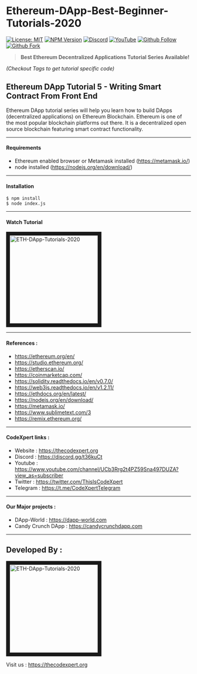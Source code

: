 # Ethereum-DApp-Best-Beginner-Tutorials-2020

[![License: MIT](https://img.shields.io/npm/l/express?color=orange)](https://opensource.org/licenses/MIT)
[![NPM Version](https://img.shields.io/node/v/express?color=blue)]()
[![Discord](https://img.shields.io/discord/475163926187999242?logo=discord)](https://discord.gg/t36kuCt)
[![YouTube](https://img.shields.io/youtube/views/omJRDY6xJss?style=social)](https://www.youtube.com/playlist?list=PLL5pYVd8AWtSx0Gd-0CultL8O67HqvhI4)
[![Github Follow](https://img.shields.io/github/followers/ThisIsCodeXpert?style=social)](https://github.com/ThisIsCodeXpert)
[![Github Fork](https://img.shields.io/github/forks/ThisIsCodeXpert/Ethereum-DApp-Best-Beginner-Tutorials-2020?style=social)](https://github.com/ThisIsCodeXpert/Ethereum-DApp-Best-Beginner-Tutorials-2020)

> **Best Ethereum Decentralized Applications Tutorial Series Available!**

_(Checkout Tags to get tutorial specific code)_

## Ethereum DApp Tutorial 5 - Writing Smart Contract From Front End

Ethereum DApp tutorial series will help you learn how to build DApps (decentralized applications) on Ethereum Blockchain. Ethereum is one of the most popular blockchain platforms out there. It is a decentralized open source blockchain featuring smart contract functionality.

---

#### Requirements
- Ethereum enabled browser or Metamask installed (https://metamask.io/)
- node installed (https://nodejs.org/en/download/)
---

#### Installation

```
$ npm install
$ node index.js
```
---

#### Watch Tutorial
<a href="https://www.youtube.com/playlist?list=PLL5pYVd8AWtSx0Gd-0CultL8O67HqvhI4" target="_blank">
  <img src="https://thecodexpert.org/images/ETH-DApp-Tutorials-2020.png" alt="ETH-DApp-Tutorials-2020" width="240" border="10" />
</a>

---
#### References :

- https://ethereum.org/en/
- https://studio.ethereum.org/
- https://etherscan.io/
- https://coinmarketcap.com/
- https://solidity.readthedocs.io/en/v0.7.0/
- https://web3js.readthedocs.io/en/v1.2.11/
- https://ethdocs.org/en/latest/
- https://nodejs.org/en/download/
- https://metamask.io/
- https://www.sublimetext.com/3
- https://remix.ethereum.org/

---
#### CodeXpert links :

- Website : https://thecodexpert.org
- Discord : https://discord.gg/t36kuCt
- Youtube : https://www.youtube.com/channel/UCb3Rrg2t4PZ59Sna497DUZA?view_as=subscriber
- Twitter : https://twitter.com/ThisIsCodeXpert
- Telegram : https://t.me/CodeXpertTelegram

---
#### Our Major projects :
- DApp-World : https://dapp-world.com
- Candy Crunch DApp : https://candycrunchdapp.com

---
## Developed By :
<a href="https://thecodexpert.org" target="_blank">
  <img src="https://thecodexpert.org/images/codexpert-logo.png" alt="ETH-DApp-Tutorials-2020" width="240" border="10" />
</a>

Visit us : https://thecodexpert.org
